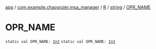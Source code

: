 [app](../../../index.md) / [com.example.chaosruler.msa_manager](../../index.md) / [R](../index.md) / [string](index.md) / [OPR_NAME](.)

# OPR_NAME

`static val OPR_NAME: `[`Int`](https://kotlinlang.org/api/latest/jvm/stdlib/kotlin/-int/index.html)
`static val OPR_NAME: `[`Int`](https://kotlinlang.org/api/latest/jvm/stdlib/kotlin/-int/index.html)